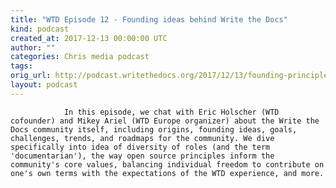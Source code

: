 ```yaml
---
title: "WTD Episode 12 - Founding ideas behind Write the Docs"
kind: podcast
created_at: 2017-12-13 00:00:00 UTC
author: ""
categories: Chris media podcast
tags: 
orig_url: http://podcast.writethedocs.org/2017/12/13/founding-principles-of-write-the-docs/
layout: podcast
---
```


                In this episode, we chat with Eric Holscher (WTD cofounder) and Mikey Ariel (WTD Europe organizer) about the Write the Docs community itself, including origins, founding ideas, goals, challenges, trends, and roadmaps for the community. We dive specifically into idea of diversity of roles (and the term 'documentarian'), the way open source principles inform the community's core values, balancing individual freedom to contribute on one's own terms with the expectations of the WTD experience, and more.
            
